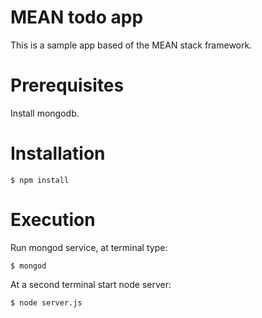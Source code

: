 # MEAN todo app #

This is a sample app based of the MEAN stack framework.

# Prerequisites #

Install mongodb.

# Installation #

`$ npm install`

# Execution #

Run mongod service, at terminal type:

`$ mongod`

At a second terminal start node server:

`$ node server.js`
